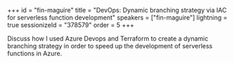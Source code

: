 +++
id = "fin-maguire"
title = "DevOps: Dynamic branching strategy via IAC for serverless function development"
speakers = ["fin-maguire"]
lightning = true
sessionizeId = "378579"
order = 5
+++

Discuss how I used Azure Devops and Terraform to create a dynamic branching strategy in order to speed up the development of serverless functions in Azure. 